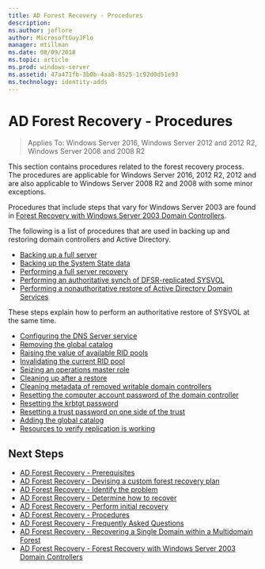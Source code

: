 ```yaml
---
title: AD Forest Recovery - Procedures
description:
ms.author: joflore
author: MicrosoftGuyJFlo
manager: mtillman
ms.date: 08/09/2018
ms.topic: article
ms.prod: windows-server
ms.assetid: 47a471fb-3b0b-4aa8-8525-1c92d0d51e93
ms.technology: identity-adds
---
```

# AD Forest Recovery - Procedures

>Applies To: Windows Server 2016, Windows Server 2012 and 2012 R2, Windows Server 2008 and 2008 R2

This section contains procedures related to the forest recovery process. The procedures are applicable for Windows Server 2016, 2012 R2, 2012 and are also applicable to Windows Server 2008 R2 and 2008 with some minor exceptions.

Procedures that include steps that vary for Windows Server 2003 are found in [Forest Recovery with Windows Server 2003 Domain Controllers](AD-Forest-Recovery-Windows-Server-2003.md).  

The following is a list of procedures that are used in backing up and restoring domain controllers and Active Directory.

- [Backing up a full server](AD-Forest-Recovery-Backing-up-a-Full-Server.md)  
- [Backing up the System State data](AD-Forest-Recovery-Backing-up-System-State.md)  
- [Performing a full server recovery](AD-Forest-Recovery-Perform-a-Full-Recovery.md)  
- [Performing an authoritative synch of DFSR-replicated SYSVOL](AD-Forest-Recovery-Authoritative-Recovery-SYSVOL.md)
- [Performing a nonauthoritative restore of Active Directory Domain Services](AD-Forest-Recovery-Nonauthoritative-Restore.md)  

These steps explain how to perform an authoritative restore of SYSVOL at the same time.  

- [Configuring the DNS Server service](AD-Forest-Recovery-Configure-DNS.md)  
- [Removing the global catalog](AD-Forest-Recovery-Remove-GC.md)  
- [Raising the value of available RID pools](AD-Forest-Recovery-Raise-RID-Pool.md)  
- [Invalidating the current RID pool](AD-Forest-Recovery-Invaildate-RID-Pool.md)  
- [Seizing an operations master role](AD-Forest-Recovery-Seizing-Operations-Master-Role.md)  
- [Cleaning up after a restore](AD-Forest-Recovery-Cleanup.md)
- [Cleaning metadata of removed writable domain controllers](AD-Forest-Recovery-Cleaning-Metadata.md)  
- [Resetting the computer account password of the domain controller](AD-Forest-Recovery-Reset-Computer-Account-DC.md)  
- [Resetting the krbtgt password](AD-Forest-Recovery-Resetting-the-krbtgt-password.md)  
- [Resetting a trust password on one side of the trust](AD-Forest-Recovery-Reset-Trust.md)  
- [Adding the global catalog](AD-Forest-Recovery-Add-GC.md)  
- [Resources to verify replication is working](AD-Forest-Recovery-Verify-Replication.md)  

## Next Steps

- [AD Forest Recovery - Prerequisites](AD-Forest-Recovery-Prerequisties.md)  
- [AD Forest Recovery - Devising a custom forest recovery plan](AD-Forest-Recovery-Devising-a-Plan.md)  
- [AD Forest Recovery - Identify the problem](AD-Forest-Recovery-Identify-the-Problem.md)
- [AD Forest Recovery - Determine how to recover](AD-Forest-Recovery-Determine-how-to-Recover.md)
- [AD Forest Recovery - Perform initial recovery](AD-Forest-Recovery-Perform-initial-recovery.md)  
- [AD Forest Recovery - Procedures](AD-Forest-Recovery-Procedures.md)  
- [AD Forest Recovery - Frequently Asked Questions](AD-Forest-Recovery-FAQ.md)  
- [AD Forest Recovery - Recovering a Single Domain within a Multidomain Forest](AD-Forest-Recovery-Single-Domain-in-Multidomain-Recovery.md)  
- [AD Forest Recovery - Forest Recovery with Windows Server 2003 Domain Controllers](AD-Forest-Recovery-Windows-Server-2003.md) 

